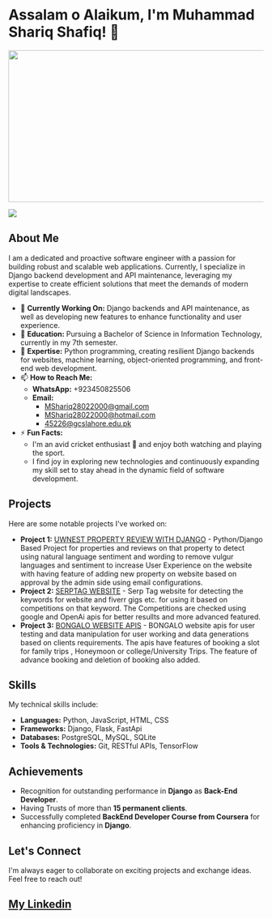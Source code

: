 # Assalam o Alaikum, I'm Muhammad Shariq Shafiq! 👋

<div align="right">
  <img src="https://media2.giphy.com/media/26tn33aiTi1jkl6H6/giphy.gif" width="1200px" height="300px">
</div>

![](https://komarev.com/ghpvc/?username=M-Shariq-546&color=blue&style=flat-square)

## About Me

I am a dedicated and proactive software engineer with a passion for building robust and scalable web applications. Currently, I specialize in Django backend development and API maintenance, leveraging my expertise to create efficient solutions that meet the demands of modern digital landscapes.

- 🔭 **Currently Working On:** Django backends and API maintenance, as well as developing new features to enhance functionality and user experience.
- 🌱 **Education:** Pursuing a Bachelor of Science in Information Technology, currently in my 7th semester.
- 💬 **Expertise:** Python programming, creating resilient Django backends for websites, machine learning, object-oriented programming, and front-end web development.
- 📫 **How to Reach Me:** 
  - **WhatsApp:** +923450825506
  - **Email:** 
    - [MShariq28022000@gmail.com](mailto:MShariq28022000@gmail.com)
    - [MShariq28022000@hotmail.com](mailto:MShariq28022000@hotmail.com)
    - [45226@gcslahore.edu.pk](mailto:45226@gcslahore.edu.pk)
- ⚡ **Fun Facts:** 
  - I'm an avid cricket enthusiast 🏏 and enjoy both watching and playing the sport.
  - I find joy in exploring new technologies and continuously expanding my skill set to stay ahead in the dynamic field of software development.

## Projects

Here are some notable projects I've worked on:

- **Project 1:** [UWNEST PROPERTY REVIEW WITH DJANGO](https://github.com/M-Shariq-546/UWNEST-Properties) - Python/Django Based Project for properties and reviews on that property to detect using natural language sentiment and wording to remove vulgur languages and sentiment to increase User Experience on the website with having feature of adding new property on website based on approval by the admin side using email configurations.
- **Project 2:** [SERPTAG WEBSITE](https://github.com/cwebado/Serpbackend) - Serp Tag website for detecting the keywords for website and fiverr gigs etc. for using it based on competitions on that keyword. The Competitions are checked using google and OpenAi apis for better resullts and more advanced featured.
- **Project 3:** [BONGALO WEBSITE APIS](https://github.com/M-Shariq-546/Bongalo) - BONGALO website apis for user testing and data manipulation for user working and data generations based on clients requirements. The apis have features of booking a slot for family trips , Honeymoon or college/University Trips. The feature of advance booking and deletion of booking also added. 

## Skills

My technical skills include:

- **Languages:** Python, JavaScript, HTML, CSS
- **Frameworks:** Django, Flask, FastApi
- **Databases:** PostgreSQL, MySQL, SQLite
- **Tools & Technologies:** Git, RESTful APIs, TensorFlow

## Achievements

- Recognition for outstanding performance in **Django** as **Back-End Developer**.
- Having Trusts of more than **15 permanent clients**.
- Successfully completed **BackEnd Developer Course from Coursera** for enhancing proficiency in **Django**.

## Let's Connect

I'm always eager to collaborate on exciting projects and exchange ideas. Feel free to reach out!

## [My Linkedin](https://www.linkedin.com/in/muhammad-shariq-335b58239?utm_source=share&utm_campaign=share_via&utm_content=profile&utm_medium=android_app)

